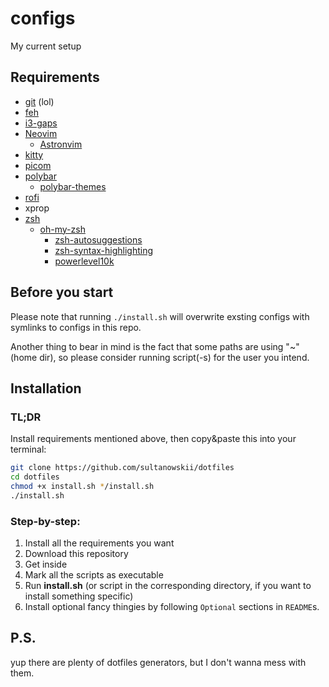 # configs

My current setup

## Requirements
- [git](https://git-scm.com/) (lol)
- [feh](https://github.com/derf/feh)
- [i3-gaps](https://github.com/Airblader/i3)
- [Neovim](https://github.com/neovim/neovim)
  - [Astronvim](https://github.com/AstroNvim/AstroNvim)
- [kitty](https://github.com/kovidgoyal/kitty)
- [picom](https://github.com/yshui/picom)
- [polybar](https://github.com/polybar/polybar)
  - [polybar-themes](https://github.com/adi1090x/polybar-themes)
- [rofi](https://github.com/davatorium/rofi)
- xprop
- [zsh](https://github.com/zsh-users/zsh)
  - [oh-my-zsh](https://github.com/ohmyzsh/ohmyzsh)
    - [zsh-autosuggestions](https://github.com/zsh-users/zsh-autosuggestions)
    - [zsh-syntax-highlighting](https://github.com/zsh-users/zsh-syntax-highlighting)
    - [powerlevel10k](https://github.com/romkatv/powerlevel10k)

## Before you start

Please note that running `./install.sh` will overwrite exsting configs with symlinks to configs in this repo.

Another thing to bear in mind is the fact that some paths are using "~" (home dir), so please consider running script(-s) for the user you intend.

## Installation

### TL;DR

Install requirements mentioned above, then copy&paste this into your terminal: 
```bash
git clone https://github.com/sultanowskii/dotfiles
cd dotfiles
chmod +x install.sh */install.sh
./install.sh
```

### Step-by-step:

1. Install all the requirements you want
2. Download this repository
3. Get inside
4. Mark all the scripts as executable
5. Run **install.sh** (or script in the corresponding directory, if you want to install something specific)
6. Install optional fancy thingies by following `Optional` sections in `README`s.

## P.S.
yup there are plenty of dotfiles generators, but I don't wanna mess with them.
